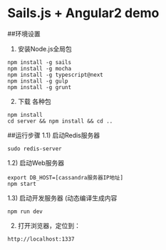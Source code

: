 # Sails.js + Angular2 demo

##环境设置

1) 安装Node.js全局包
```shell
npm install -g sails
npm install -g mocha
npm install -g typescript@next
npm install -g gulp
npm install -g grunt
```

2) 下载 各种包
```shell
npm install
cd server && npm install && cd ..
```

##运行步骤
1.1) 启动Redis服务器
```shell
sudo redis-server
```

1.2) 启动Web服务器
```shell
export DB_HOST=[cassandra服务器IP地址]
npm start
```
1.3) 启动开发服务器 (动态编译生成内容
```shell
npm run dev
```

2) 打开浏览器，定位到：
```
http://localhost:1337
```